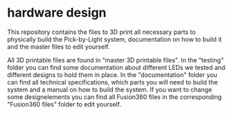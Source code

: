 # hardware design

This repository contains the files to 3D print all necessary parts to physically build the Pick-by-Light system, documentation on how to build it and the master files to edit yourself.

All 3D printable files are found in "master 3D printable files".
In the "testing" folder you can find some documentation about different LEDs we tested and different designs to hold them in place.
In the "documentation" folder you can find all technical specifications, which parts you will need to build the system and a manual on how to build the system.
If you want to change some designelements you can find all Fusion360 files in the corresponding "Fusion360 files" folder to edit yourself.